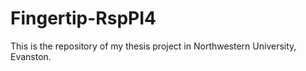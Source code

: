 # Fingertip-RspPI4
This is the repository of my thesis project in Northwestern University, Evanston.
